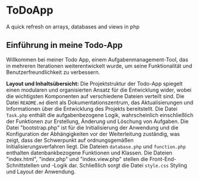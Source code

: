 # ToDoApp
A quick refresh on arrays, databases and views in php

## Einführung in meine Todo-App
Willkommen bei meiner Todo App, einem Aufgabenmanagement-Tool, das in mehreren Iterationen weiterentwickelt wurde, um seine Funktionalität und Benutzerfreundlichkeit zu verbessern.

**Layout und Inhaltsübersicht:**
Die Projektstruktur der Todo-App spiegelt einen modularen und organisierten Ansatz für die Entwicklung wider, wobei die wichtigsten Komponenten auf verschiedene Dateien verteilt sind. Die Datei `README.md` dient als Dokumentationszentrum, das Aktualisierungen und Informationen über die Entwicklung des Projekts bereitstellt. Die Datei `Task.php` enthält die aufgabenbezogene Logik, wahrscheinlich einschließlich der Funktionen zur Erstellung, Änderung und Löschung von Aufgaben. Die Datei "bootstrap.php" ist für die Initialisierung der Anwendung und die Konfiguration der Abhängigkeiten vor der Weiterleitung zuständig, was zeigt, dass der Schwerpunkt auf ordnungsgemäßen Initialisierungsverfahren liegt. Die Dateien `database.php` und `function.php` enthalten datenbankbezogene Funktionen und Klassen. Die Dateien "index.html", "index.php" und "index.view.php" stellen die Front-End-Schnittstellen und -Logik dar. Schließlich sorgt die Datei `style.css` Styling und Layout der Anwendung. 
